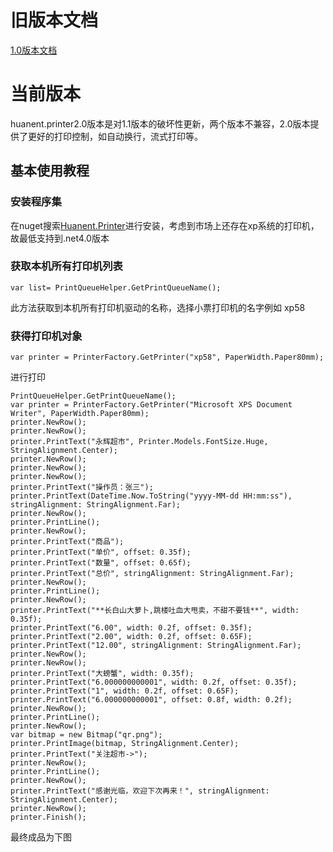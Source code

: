 # 旧版本文档
[1.0版本文档]()

# 当前版本

huanent.printer2.0版本是对1.1版本的破坏性更新，两个版本不兼容，2.0版本提供了更好的打印控制，如自动换行，流式打印等。
## 基本使用教程

### 安装程序集
在nuget搜索[Huanent.Printer](https://www.nuget.org/packages/Huanent.Printer/)进行安装，考虑到市场上还存在xp系统的打印机，故最低支持到.net4.0版本
### 获取本机所有打印机列表
```
var list= PrintQueueHelper.GetPrintQueueName();
```
此方法获取到本机所有打印机驱动的名称，选择小票打印机的名字例如 xp58
### 获得打印机对象
```
var printer = PrinterFactory.GetPrinter("xp58", PaperWidth.Paper80mm);
```
进行打印
```
PrintQueueHelper.GetPrintQueueName();
var printer = PrinterFactory.GetPrinter("Microsoft XPS Document Writer", PaperWidth.Paper80mm);
printer.NewRow();
printer.NewRow();
printer.PrintText("永辉超市", Printer.Models.FontSize.Huge, StringAlignment.Center);
printer.NewRow();
printer.NewRow();
printer.NewRow();
printer.PrintText("操作员：张三");
printer.PrintText(DateTime.Now.ToString("yyyy-MM-dd HH:mm:ss"), stringAlignment: StringAlignment.Far);
printer.NewRow();
printer.PrintLine();
printer.NewRow();
printer.PrintText("商品");
printer.PrintText("单价", offset: 0.35f);
printer.PrintText("数量", offset: 0.65f);
printer.PrintText("总价", stringAlignment: StringAlignment.Far);
printer.NewRow();
printer.PrintLine();
printer.NewRow();
printer.PrintText("**长白山大萝卜,跳楼吐血大甩卖，不甜不要钱**", width: 0.35f);
printer.PrintText("6.00", width: 0.2f, offset: 0.35f);
printer.PrintText("2.00", width: 0.2f, offset: 0.65F);
printer.PrintText("12.00", stringAlignment: StringAlignment.Far);
printer.NewRow();
printer.NewRow();
printer.PrintText("大螃蟹", width: 0.35f);
printer.PrintText("6.000000000001", width: 0.2f, offset: 0.35f);
printer.PrintText("1", width: 0.2f, offset: 0.65F);
printer.PrintText("6.000000000001", offset: 0.8f, width: 0.2f);
printer.NewRow();
printer.PrintLine();
printer.NewRow();
var bitmap = new Bitmap("qr.png");
printer.PrintImage(bitmap, StringAlignment.Center);
printer.PrintText("关注超市->");
printer.NewRow();
printer.PrintLine();
printer.NewRow();
printer.PrintText("感谢光临，欢迎下次再来！", stringAlignment: StringAlignment.Center);
printer.NewRow();
printer.Finish();

```
最终成品为下图
![]()